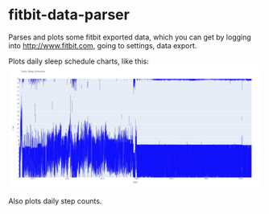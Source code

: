 # fitbit-data-parser
Parses and plots some fitbit exported data, which you can get by logging into http://www.fitbit.com, going to settings, data export.  

Plots daily sleep schedule charts, like this:  
![](sleep.jpeg)

Also plots daily step counts.
